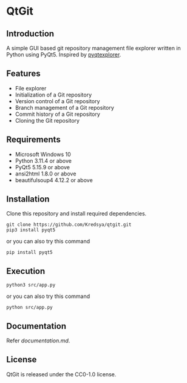 # QtGit

## Introduction

A simple GUI based git repository management file explorer written in Python using PyQt5. Inspired by [pyqtexplorer](https://github.com/adesfontaines/pyqtexplorer).

## Features

* File explorer
* Initialization of a Git repository
* Version control of a Git repository
* Branch management of a Git repository
* Commit history of a Git repository
* Cloning the Git repository

## Requirements

* Microsoft Windows 10
* Python 3.11.4 or above
* PyQt5 5.15.9 or above
* ansi2html 1.8.0 or above
* beautifulsoup4 4.12.2 or above

## Installation

Clone this repository and install required dependencies.

```shell
git clone https://github.com/Kredsya/qtgit.git
pip3 install pyqt5
```

or you can also try this command

```shell
pip install pyqt5
```

## Execution

```shell
python3 src/app.py
```

or you can also try this command

```shell
python src/app.py
```

## Documentation

Refer *documentation.md*.

## License

QtGit is released under the CC0-1.0 license.

